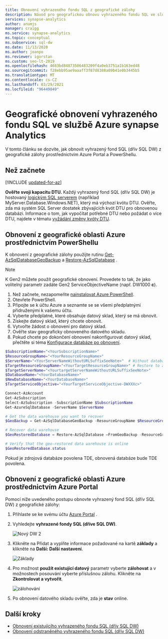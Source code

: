 ```yaml
---
title: Obnovení vyhrazeného fondu SQL z geografické zálohy
description: Návod pro geografickou obnovu vyhrazeného fondu SQL ve službě Azure synapse Analytics
services: synapse-analytics
author: anumjs
manager: craigg
ms.service: synapse-analytics
ms.topic: conceptual
ms.subservice: sql-dw
ms.date: 11/13/2020
ms.author: joanpo
ms.reviewer: igorstan
ms.custom: seo-lt-2019
ms.openlocfilehash: 4683bd84873506483209f4a0eb3751a1b163ed48
ms.sourcegitcommit: f28ebb95ae9aaaff3f87d8388a09b41e0b3445b5
ms.translationtype: MT
ms.contentlocale: cs-CZ
ms.lasthandoff: 03/29/2021
ms.locfileid: "96449849"
---
```

# <a name="geo-restore-a-dedicated-sql-pool-in-azure-synapse-analytics"></a>Geografické obnovení vyhrazeného fondu SQL ve službě Azure synapse Analytics

V tomto článku se dozvíte, jak obnovit vyhrazený fond SQL (dřív SQL DW) z geografické zálohy prostřednictvím Azure Portal a PowerShellu.

## <a name="before-you-begin"></a>Než začnete

[!INCLUDE [updated-for-az](../../../includes/updated-for-az.md)]

**Ověřte svoji kapacitu DTU.** Každý vyhrazený fond SQL (dřív SQL DW) je hostovaný [logickým SQL serverem](../../azure-sql/database/logical-servers.md) (například MyServer.Database.Windows.NET), který má výchozí kvótu DTU. Ověřte, zda má systém SQL Server dostatek zbývajících kvót DTU pro obnovenou databázi. Informace o tom, jak vypočítat potřebné DTU nebo požádat o více DTU, najdete v tématu [vyžádání změny kvóty DTU](sql-data-warehouse-get-started-create-support-ticket.md).

## <a name="restore-from-an-azure-geographical-region-through-powershell"></a>Obnovení z geografické oblasti Azure prostřednictvím PowerShellu

K obnovení z geografické zálohy použijte rutinu [Get-AzSqlDatabaseGeoBackup](/powershell/module/az.sql/get-azsqldatabasegeobackup?toc=/azure/synapse-analytics/sql-data-warehouse/toc.json&bc=/azure/synapse-analytics/sql-data-warehouse/breadcrumb/toc.json) a [Restore-AzSqlDatabase](/powershell/module/az.sql/restore-azsqldatabase?toc=/azure/synapse-analytics/sql-data-warehouse/toc.json&bc=/azure/synapse-analytics/sql-data-warehouse/breadcrumb/toc.json) .

> [!NOTE]
> K Gen2 můžete použít geografické obnovení. Provedete to tak, že jako volitelný parametr zadáte Gen2 ServiceObjectiveName (např. DW1000 **c**).
>

1. Než začnete, nezapomeňte [nainstalovat Azure PowerShell](/powershell/azure/?toc=/azure/synapse-analytics/sql-data-warehouse/toc.json&bc=/azure/synapse-analytics/sql-data-warehouse/breadcrumb/toc.json).
2. Otevřete PowerShell.
3. Připojte se k účtu Azure a seznamte se se všemi předplatnými přidruženými k vašemu účtu.
4. Vyberte předplatné, které obsahuje datový sklad, který se má obnovit.
5. Získejte datový sklad, který chcete obnovit.
6. Vytvořte žádost o obnovení pro datový sklad.
7. Ověřte stav geograficky obnoveného datového skladu.
8. Pokud chcete po dokončení obnovení nakonfigurovat datový sklad, přečtěte si téma [Konfigurace databáze po obnovení]( ../../sql-database/sql-database-disaster-recovery.md?toc=/azure/synapse-analytics/sql-data-warehouse/toc.json&bc=/azure/synapse-analytics/sql-data-warehouse/breadcrumb/toc.json#configure-your-database-after-recovery).

```Powershell
$SubscriptionName="<YourSubscriptionName>"
$ResourceGroupName="<YourResourceGroupName>"
$ServerName="<YourServerNameWithoutURLSuffixSeeNote>"  # Without database.windows.net
$TargetResourceGroupName="<YourTargetResourceGroupName>" # Restore to a different server.
$TargetServerName="<YourtargetServerNameWithoutURLSuffixSeeNote>"  
$DatabaseName="<YourDatabaseName>"
$NewDatabaseName="<YourDatabaseName>"
$TargetServiceObjective="<YourTargetServiceObjective-DWXXXc>"

Connect-AzAccount
Get-AzSubscription
Select-AzSubscription -SubscriptionName $SubscriptionName
Get-AzureSqlDatabase -ServerName $ServerName

# Get the data warehouse you want to recover
$GeoBackup = Get-AzSqlDatabaseGeoBackup -ResourceGroupName $ResourceGroupName -ServerName $ServerName -DatabaseName $DatabaseName

# Recover data warehouse
$GeoRestoredDatabase = Restore-AzSqlDatabase –FromGeoBackup -ResourceGroupName $TargetResourceGroupName -ServerName $TargetServerName -TargetDatabaseName $NewDatabaseName –ResourceId $GeoBackup.ResourceID -ServiceObjectiveName $TargetServiceObjective

# Verify that the geo-restored data warehouse is online
$GeoRestoredDatabase.status
```

Pokud je zdrojová databáze povolena TDE, obnovená databáze bude TDE povolena.

## <a name="restore-from-an-azure-geographical-region-through-azure-portal"></a>Obnovení z geografické oblasti Azure prostřednictvím Azure Portal

Pomocí níže uvedeného postupu obnovte vyhrazený fond SQL (dřív SQL DW) z geografické zálohy:

1. Přihlaste se ke svému účtu [Azure Portal](https://portal.azure.com/) .
1. Vyhledejte **vyhrazené fondy SQL (dříve SQL DW)**.

   ![Nový DW 2](./media/sql-data-warehouse-restore-from-geo-backup/georestore-new.png)

1. Klikněte na Přidat a vyplňte informace požadované na kartě **základy** a klikněte na **Další: Další nastavení**.

   ![Základy](./media/sql-data-warehouse-restore-from-geo-backup/georestore-dw-1.png)

1. Pro možnost **použít existující datový** parametr vyberte **zálohovat** a v možnostech posouvání vyberte příslušnou zálohu. Klikněte na **Zkontrolovat a vytvořit**.

   ![zálohování](./media/sql-data-warehouse-restore-from-geo-backup/georestore-select.png)

1. Po obnovení datového skladu ověřte, zda je **stav** online.

## <a name="next-steps"></a>Další kroky

- [Obnovení existujícího vyhrazeného fondu SQL (dřív SQL DW)](sql-data-warehouse-restore-active-paused-dw.md)
- [Obnovení odstraněného vyhrazeného fondu SQL (dřív SQL DW)](sql-data-warehouse-restore-deleted-dw.md)
